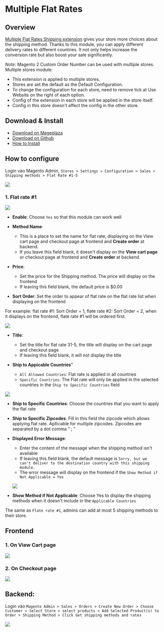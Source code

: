 # Multiple Flat Rates
## Overview

[Multiple Flat Rates Shipping extension](https://www.mageplaza.com/magento-2-multi-flat-rates/) gives your store more choices about the shipping method. Thanks to this module, you can apply different delivery rates to different countries. It not only helps increase the conversion rate but also boost your sale significantly.

*Note*: Magento 2 Custom Order Number can be used with multiple stores. Multiple stores module:
- This extension is applied to multiple stores.
- Stores are set the default as the Default Configuration.
- To change the configuration for each store, need to remove tick at Use Website on the right of each option.
- Config of the extension in each store will be applied in the store itself.
- Config in this store doesn't affect the config in the other store.


## Download & Install
- [Download on Mageplaza](https://www.mageplaza.com/magento-2-multi-flat-rates/)
- [Download on Github](https://github.com/mageplaza/magento-2-multi-flat-rates)
- [How to Install](https://www.mageplaza.com/install-magento-2-extension/)

## How to configure

Login vào Magento Admin, `Stores > Settings > Configuration > Sales > Shipping methods > Flat Rate #1-5`

![](https://i.imgur.com/PfnXF0x.png)

### 1. Flat rate #1

![](https://i.imgur.com/5u0wmEI.png)

- **Enable**: Choose `Yes` so that this module can work well
- **Method Name**:
  - This is a place to set the name for flat rate, displaying on the View cart page and checkout page at frontend and **Create order** at backend.
  - If you leave this field blank, it doesn't display on the **View cart page** or checkout page at frontend and **Create order** at backend.
  
- **Price**:
  - Set the price for the Shipping method. The price will display on the frontend
  - If leaving this field blank, the default price is $0.00
  
- **Sort Order**: Set the order to appear of flat rate on the flat rate list when displaying on the frontend

For example: flat rate #1: Sort Order = 1, flate rate #2: Sort Order = 2, when it displays on the frontend, flate rate #1 will be ordered first.

![](https://i.imgur.com/lGnot2i.png)

- **Title**:
  - Set the title for flat rate 31-5, the title will display on the cart page and checkout page
  - If leaving this field blank, it will not display the title
  
- **Ship to Appicable Countries**"
  - `All Allowed Countries`: Flat rate is applied in all countries
  - `Specific Countries`: The Flat rate will only be applied in the selected countries in the `Ship to Specific Countries` field
  
![](https://i.imgur.com/JueCVl5.png)

- **Ship to Specific Countries**: Choose the countries that you want to apply the flat rate
- **Ship to Specific Zipcodes**: Fill in this field the zipcode which allows applying flat rate. Apllicable for multiple zipcodes. Zipcodes are separated by a dot comma “ ; ”

- **Displayed Error Message**:
  - Enter the content of the message when the shipping method isn't available
  - If leaving this field blank, the default message is `Sorry, but we can't deliver to the destination country with this shipping module.`
  - The error message will display on the frontend if the `Show Method if Not Applicable = Yes`
  
  ![](https://i.imgur.com/hdDFdQw.png)
  
- **Show Method if Not Applicable**: Choose Yes to display the shipping methods when it doesn't include in the `Applicable Countries`

The same as `Flate rate #1`, admins can add at most 5 shipping methods to their store.

## Frontend

### 1. On View Cart page

![](https://i.imgur.com/SHkEW5O.png)

### 2. On Checkout page

![](https://i.imgur.com/TQNvOAB.png)

## Backend: 

Login vào `Magento Admin > Sales > Orders > Create New Order > Choose Customer > Select Store > select products > Add Selected Product(s) to Order > Shipping Method > Click Get shipping methods and rates`

![](https://i.imgur.com/4Ok9awe.png)

